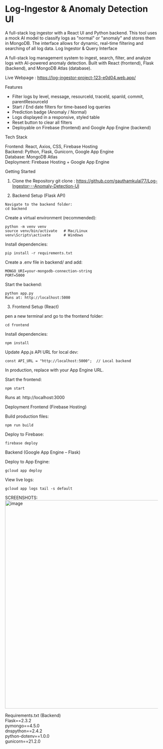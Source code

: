 # Log-Ingestor  & Anomaly Detection UI

A full-stack log ingestor with a React UI and Python backend. This tool uses a mock AI model to classify logs as "normal" or "anomaly" and stores them in MongoDB. The interface allows for dynamic, real-time filtering and searching of all log data.
Log Ingestor & Query Interface

A full-stack log management system to ingest, search, filter, and analyze logs with AI-powered anomaly detection.
Built with React (frontend), Flask (backend), and MongoDB Atlas (database).

Live Webpage : https://log-ingestor-project-123-e0d04.web.app/


Features

  * Filter logs by level, message, resourceId, traceId, spanId, commit, parentResourceId
  * Start / End date filters for time-based log queries  
  * Prediction badge (Anomaly / Normal)  
  * Logs displayed in a responsive, styled table  
  * Reset button to clear all filters
  * Deployable on Firebase (frontend) and Google App Engine (backend)

Tech Stack

  Frontend: React, Axios, CSS, Firebase Hosting                                                                                                                                           
  Backend: Python, Flask, Gunicorn, Google App Engine                                                                                                                                     
  Database: MongoDB Atlas                                                                                                                                                                 
  Deployment: Firebase Hosting + Google App Engine                                                                                                                                        

Getting Started
  1. Clone the Repository
     git clone : https://github.com/gauthamkulal77/Log-Ingestor---Anomaly-Detection-UI

  2. Backend Setup (Flask API)
    
    Navigate to the backend folder:
    cd backend

  Create a virtual environment (recommended):
    
    python -m venv venv
    source venv/bin/activate   # Mac/Linux
    venv\Scripts\activate      # Windows


  Install dependencies:

    pip install -r requirements.txt

  Create a .env file in backend/ and add:

    MONGO_URI=your-mongodb-connection-string
    PORT=5000

  Start the backend:

    python app.py
    Runs at: http://localhost:5000

3. Frontend Setup (React)

  pen a new terminal and go to the frontend folder:
  
    cd frontend

  Install dependencies:

    npm install

  Update App.js API URL for local dev:

    const API_URL = "http://localhost:5000";  // Local backend


  In production, replace with your App Engine URL.

Start the frontend:

    npm start

Runs at: http://localhost:3000

Deployment
  Frontend (Firebase Hosting)

  Build production files:

    npm run build


  Deploy to Firebase:

    firebase deploy

Backend (Google App Engine – Flask)

  Deploy to App Engine:

    gcloud app deploy

  View live logs:

    gcloud app logs tail -s default

SCREENSHOTS:
<img width="1360" height="684" alt="image" src="https://github.com/user-attachments/assets/4ad23f6f-2670-4351-b7cc-d2618731d478" />



Requirements.txt (Backend)                                                                                                                                                                
Flask==2.3.2                                                                                                                                                                              
pymongo==4.5.0                                                                                                                                                                            
dnspython==2.4.2                                                                                                                                                                          
python-dotenv==1.0.0                                                                                                                                                                      
gunicorn==21.2.0

